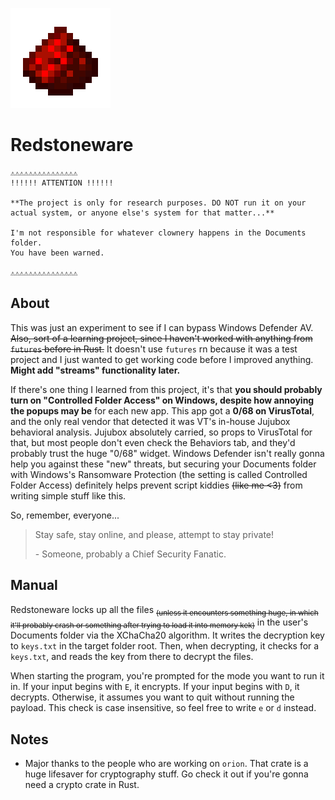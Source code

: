 ![Redstone Dust](rsdust.webp)

# Redstoneware

```
⚠⚠⚠⚠⚠⚠⚠⚠⚠⚠⚠⚠⚠⚠⚠
!!!!!! ATTENTION !!!!!!

**The project is only for research purposes. DO NOT run it on your
actual system, or anyone else's system for that matter...**

I'm not responsible for whatever clownery happens in the Documents folder.
You have been warned.

⚠⚠⚠⚠⚠⚠⚠⚠⚠⚠⚠⚠⚠⚠⚠
```

## About

This was just an experiment to see if I can bypass Windows Defender AV.
~~Also, sort of a learning project, since I haven't worked with
anything from `futures` before in Rust.~~ It doesn't use `futures` rn
because it was a test project and I just wanted to get working code
before I improved anything. **Might add "streams" functionality later.**

If there's one thing I learned from this project, it's that **you should
probably turn on "Controlled Folder Access" on Windows, despite how
annoying the popups may be** for each new app. This app got a **0/68 on VirusTotal**,
and the only real vendor that detected it was VT's in-house Jujubox behavioral
analysis. Jujubox absolutely carried, so props to VirusTotal for that, but most
people don't even check the Behaviors tab, and they'd probably trust the huge
"0/68" widget. Windows Defender isn't really gonna help you against these "new"
threats, but securing your Documents folder with Windows's Ransomware Protection
(the setting is called Controlled Folder Access) definitely helps prevent script
kiddies ~~(like me <3)~~ from writing simple stuff like this.

So, remember, everyone...

>Stay safe, stay online, and please, attempt to stay private!
>
>\- Someone, probably a Chief Security Fanatic.

## Manual

Redstoneware locks up all the files
<sub>~~(unless it encounters something huge, in which it'll probably crash or
something after trying to load it into memory kek)~~</sub>
in the user's Documents folder via
the XChaCha20 algorithm. It writes the decryption key to `keys.txt` in the
target folder root. Then, when decrypting, it checks for a `keys.txt`, and
reads the key from there to decrypt the files.

When starting the program, you're prompted for the mode you want to run it in.
If your input begins with `E`, it encrypts. If your input begins with `D`, it
decrypts. Otherwise, it assumes you want to quit without running the payload.
This check is case insensitive, so feel free to write `e` or `d` instead.

## Notes

- Major thanks to the people who are working on `orion`. That crate is a huge
lifesaver for cryptography stuff. Go check it out if you're gonna need a
crypto crate in Rust.

